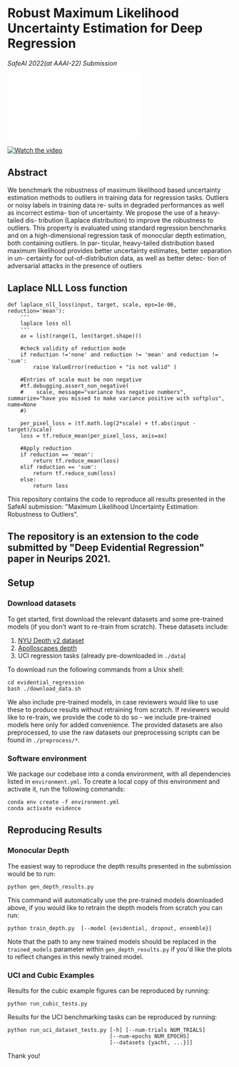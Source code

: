 # Robust Maximum Likelihood Uncertainty Estimation for Deep Regression
*SafeAI 2022(at AAAI-22) Submission*

 <iframe width=”1280″ height=”720″ src=”https://www.youtube-nocookie.com/embed/Di7zFfocAvU?start=33&end=35;rel=0&amp;showinfo=0″ frameborder=”0″ allowfullscreen></iframe>
 
[![Watch the video](https://img.youtube.com/vi/Di7zFfocAvU/default.jpg)](https://youtu.be/Di7zFfocAvU)


## Abstract
We benchmark the robustness of maximum likelihood based
uncertainty estimation methods to outliers in training data for
regression tasks. Outliers or noisy labels in training data re-
sults in degraded performances as well as incorrect estima-
tion of uncertainty. We propose the use of a heavy-tailed dis-
tribution (Laplace distribution) to improve the robustness to
outliers. This property is evaluated using standard regression
benchmarks and on a high-dimensional regression task of
monocular depth estimation, both containing outliers. In par-
ticular, heavy-tailed distribution based maximum likelihood
provides better uncertainty estimates, better separation in un-
certainty for out-of-distribution data, as well as better detec-
tion of adversarial attacks in the presence of outliers



## Laplace NLL Loss function 
```
def laplace_nll_loss(input, target, scale, eps=1e-06, reduction='mean'):
    '''
    laplace loss nll
    '''
    ax = list(range(1, len(target.shape)))
    
    #check validity of reduction mode
    if reduction !='none' and reduction != 'mean' and reduction != 'sum':
        raise ValueError(reduction + "is not valid" )

    #Entries of scale must be non negative
    #tf.debugging.assert_non_negative(
    #    scale, message="variance has negative numbers", summarize="have you missed to make variance positive with softplus", name=None  
    #)

    per_pixel_loss = (tf.math.log(2*scale) + tf.abs(input - target)/scale)
    loss = tf.reduce_mean(per_pixel_loss, axis=ax)

    #Apply reduction
    if reduction == 'mean':
        return tf.reduce_mean(loss)
    elif reduction == 'sum':
        return tf.reduce_sum(loss)
    else:
        return loss
 ```


This repository contains the code to reproduce all results presented in the SafeAI submission: "Maximum Likelihood Uncertainty Estimation: Robustness to Outliers".
## The repository is an extension to the code submitted by "Deep Evidential Regression" paper in Neurips 2021. 


## Setup

### Download datasets
To get started, first download the relevant datasets and some pre-trained models (if you don't want to re-train from scratch). These datasets include:
1. [NYU Depth v2 dataset](https://cs.nyu.edu/~silberman/datasets/nyu_depth_v2.html "NYU Depth v2 dataset ")
2. [Apolloscapes depth](http://apolloscape.auto/stereo.html "Apolloscapes depth")
3. UCI regression tasks (already pre-downloaded in `./data`)

To download run the following commands from a Unix shell:
```
cd evidential_regression
bash ./download_data.sh
```
We also include pre-trained models, in case reviewers would like to use these to produce results without retraining from scratch. If reviewers would like to re-train, we provide the code to do so - we include pre-trained models here only for added convenience. The provided datasets are also preprocessed, to use the raw datasets our preprocessing scripts can be found in `./preprocess/*`.


### Software environment
We package our codebase into a conda environment, with all dependencies listed in `environment.yml`. To create a local copy of this environment and activate it, run the following commands:
```
conda env create -f environment.yml
conda activate evidence
```


## Reproducing Results

### Monocular Depth
The easiest way to reproduce the depth results presented in the submission would be to run:
```
python gen_depth_results.py
```
This command will automatically use the pre-trained models downloaded above, if you would like to retrain the depth models from scratch you can run:
```
python train_depth.py  [--model {evidential, dropout, ensemble}]
```
Note that the path to any new trained models should be replaced in the `trained_models` parameter within `gen_depth_results.py` if you'd like the plots to reflect changes in this newly trained model.


### UCI and Cubic Examples
Results for the cubic example figures can be reproduced by running:
```
python run_cubic_tests.py
```

Results for the UCI benchmarking tasks can be reproduced by running:
```
python run_uci_dataset_tests.py [-h] [--num-trials NUM_TRIALS]
                                [--num-epochs NUM_EPOCHS]
                                [--datasets {yacht, ...}]]
```
Thank you!
